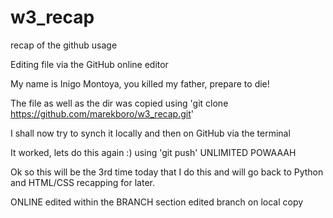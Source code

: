 # w3_recap
recap of the github usage

Editing file via the GitHub online editor

My name is Inigo Montoya, you killed my father, prepare to die!

The file as well as the dir was copied using 'git clone https://github.com/marekboro/w3_recap.git' 

I shall now try to synch it locally and then on GitHub via the terminal

It worked, lets do this again :) using 'git push'
UNLIMITED POWAAAH

Ok so this will be the 3rd time today that I do this and will go back to Python and HTML/CSS recapping for later. 

ONLINE edited within the BRANCH section
edited branch on local copy



